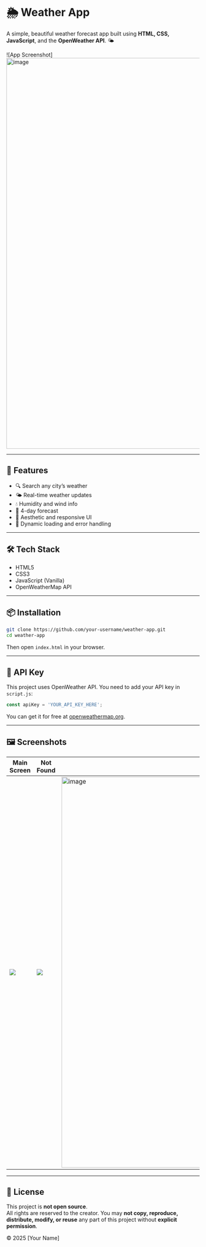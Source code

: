 # 🌦️ Weather App
A simple, beautiful weather forecast app built using **HTML, CSS, JavaScript**, and the **OpenWeather API**. 🌤️

![App Screenshot]
<img width="1920" height="1020" alt="image" src="https://github.com/user-attachments/assets/7694c2e9-fe28-423c-a4af-8743c691af64" />

---

## 🚀 Features

- 🔍 Search any city’s weather
- 🌤️ Real-time weather updates
- 💧 Humidity and wind info
- 📅 4-day forecast
- 🌈 Aesthetic and responsive UI
- 🔁 Dynamic loading and error handling

---

## 🛠️ Tech Stack

- HTML5
- CSS3
- JavaScript (Vanilla)
- OpenWeatherMap API

---

## 📦 Installation

```bash
git clone https://github.com/your-username/weather-app.git
cd weather-app
```

Then open `index.html` in your browser.

---

## 🔑 API Key

This project uses OpenWeather API. You need to add your API key in `script.js`:

```js
const apiKey = 'YOUR_API_KEY_HERE';
```

You can get it for free at [openweathermap.org](https://openweathermap.org/api).

---

## 🖼️ Screenshots

| Main Screen | Not Found | Forecast |
|-------------|-----------|----------|
| ![](assets/message/search-city.png) | ![](assets/message/not-found.png) | <img width="1920" height="1020" alt="image" src="https://github.com/user-attachments/assets/2ff62e89-02f4-4c60-8fb9-f2db8fbcfae0" />|

---

## 📄 License

This project is **not open source**.  
All rights are reserved to the creator. You may **not copy, reproduce, distribute, modify, or reuse** any part of this project without **explicit permission**.

© 2025 [Your Name]
